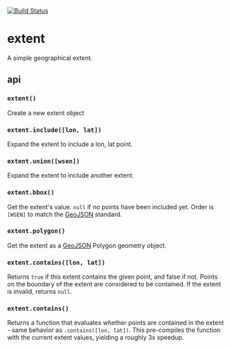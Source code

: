 [![Build Status](https://travis-ci.org/mapbox/extent.svg)](https://travis-ci.org/mapbox/extent)

# extent

A simple geographical extent.

## api

### `extent()`

Create a new extent object

### `extent.include([lon, lat])`

Expand the extent to include a lon, lat point.

### `extent.union([wsen])`

Expand the extent to include another extent.

### `extent.bbox()`

Get the extent's value. `null` if no points have
been included yet. Order is `[WSEN]` to match the [GeoJSON](http://geojson.org/)
standard.

### `extent.polygon()`

Get the extent as a [GeoJSON](http://geojson.org/) Polygon geometry object.

### `extent.contains([lon, lat])`

Returns `true` if this extent contains the given point, and false if not. Points
on the boundary of the extent are considered to be contained. If the extent is
invalid, returns `null`.

### `extent.contains()`

Returns a function that evaluates whether points are contained in the extent -
same behavior as `.contains([lon, lat])`. This pre-compiles the function with the
current extent values, yielding a roughly 3x speedup.

